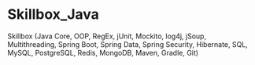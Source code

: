 # Skillbox_Java
Skillbox (Java Core, OOP, RegEx, jUnit, Mockito, log4j, jSoup, Multithreading, Spring Boot, Spring Data, Spring Security, Hibernate, SQL, MySQL, PostgreSQL, Redis, MongoDB, Maven, Gradle, Git)
